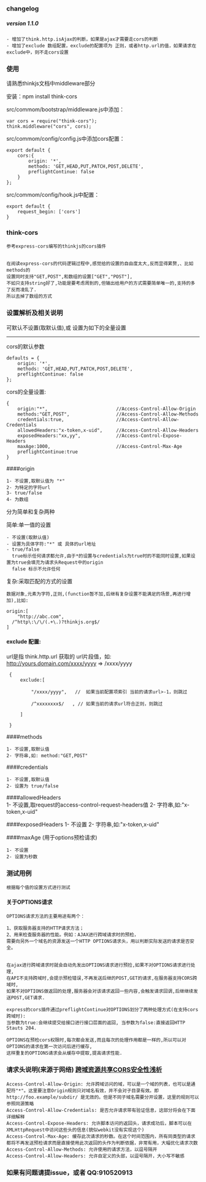 ### changelog 

##### version 1.1.0
    
    - 增加了think.http.isAjax的判断，如果是ajax才需要走cors的判断
    - 增加了exclude 数组配置，exclude的配置项为 正则，或者http.url的值，如果请求在exclude中，则不走cors设置



### 使用 

请熟悉thinkjs文档中middleware部分

安装：npm install think-cors

src/commom/bootstrap/middleware.js中添加：

    var cors = require("think-cors");
    think.middleware("cors", cors);
    
src/commom/config/config.js中添加cors配置：

    export default {
        cors:{
            origin: '*',
            methods: 'GET,HEAD,PUT,PATCH,POST,DELETE',
            preflightContinue: false 
        }
    };
    
src/commom/config/hook.js中配置：

    export default {
        request_begin: ['cors']
    }


### think-cors

    参考express-cors编写的thinkjs的cors插件
    
    
    在阅读express-cors的代码逻辑过程中,感觉给的设置的自由度太大,反而显得累赘,、比如methods的
    设置同时支持"GET,POST",和数组的设置["GET","POST"],
    不如只支持string好了,功能是要考虑周到的,但输出给用户的方式需要简单唯一的,支持的多了反而凌乱了.
    所以去掉了数组的方式
    
    
    
### 设置解析及相关说明


可默认不设置(取默认值),或 设置为如下的全量设置

----------
    
cors的默认参数
    
    defaults = {
        origin: '*',
        methods: 'GET,HEAD,PUT,PATCH,POST,DELETE',
        preflightContinue: false 
    };
    
    
cors的全量设置:
    
    {
        origin:"*",                         //Access-Control-Allow-Origin
        methods:"GET,POST",                 //Access-Control-Allow-Methods 
        credentials:true,                   //Access-Control-Allow-Credentials
        allowedHeaders:"x-token,x-uid",     //Access-Control-Allow-Headers
        exposedHeaders:"xx,yy",             //Access-Control-Expose-Headers
        maxAge:1000,                        //Access-Control-Max-Age
        preflightContinue:true  
    }
 


####origin  

    1- 不设置,取默认值为 "*" 
    2- 为特定的字符url
    3- true/false
    4- 为数组
    
    
分为简单和复杂两种

简单:单一值的设置

    - 不设置(取默认值)
    - 设置为具体字符:"*" 或 具体的url地址
    - true/false  
      true标示任何请求都允许,由于*的设置与credentials为true时的不能同时设置,如果设置为true会填充为请求头Request中的origin
      false 标示不允许任何
        
复杂:采取匹配的方式的设置
    
    数据对象,元素为字符,正则,(function暂不加,后继有复杂设置不能满足的场景,再进行增加),比如:

    origin:[
        "http://abc.com",
      /^http\:\/\/(.+\.)?thinkjs.org$/
    ]
        
 #### exclude 配置:
 
 url是指 think.http.url 获取的 url片段值，如:
 http://yours.domain.com/xxxx/yyyy   =>     /xxxx/yyyy
 
 
 
     {
         exclude:[
             
             "/xxxx/yyyy",   //  如果当前配置项索引 当前的请求url>-1，则跳过  
             
             /^xxxxxxxx$/   , // 如果当前的请求url符合正则，则跳过
         
         ]
     
     }       
        
        
        
        
    
####methods 
   
    1- 不设置,取默认值
    2- 字符串,如: method:"GET,POST"
    
    

####credentials
    
    1- 不设置,取默认值
    2- 设置为 true/false


####allowedHeaders  
    1- 不设置,取request的access-control-request-headers值
    2- 字符串,如:"x-token,x-uid"


####exposedHeaders
    1- 不设置
    2- 字符串,如:"x-token,x-uid"


####maxAge  (用于options预检请求)

    1- 不设置
    2- 设置为秒数   

    
### 测试用例

    根据每个值的设置方式进行测试
    
    
#### 关于OPTIONS请求

    OPTIONS请求方法的主要用途有两个：
    
    1、获取服务器支持的HTTP请求方法；
    2、用来检查服务器的性能。例如：AJAX进行跨域请求时的预检，
    需要向另外一个域名的资源发送一个HTTP OPTIONS请求头，用以判断实际发送的请求是否安全。
    
    
    在ajax进行跨域请求时就会自动先发出OPTIONS请求进行预捡,如果不对OPTIONS请求进行处理,
    在API不支持跨域时,会提示预检错误,不再发送后继的POST,GET的请求,在服务器支持CORS跨域时,
    如果不对OPTIONS做返回的处理,服务器会对该请求返回一些内容,会触发请求回调,后继继续发送POST,GET请求.
    
    express的cors插件通过preflightContinue对OPTIONS划分了两种处理方式(在支持cors跨域时):
    当参数为true:会继续提交给接口进行接口层面的返回, 当参数为false:直接返回HTTP Stauts 204.
    
    OPTIONS在预检cors权限时,每次都会发送,而且每次的处理作用都是一样的,所以可以对OPTIONS的请求在第一次访问后进行缓存,
    这样重复的OPTIONS请求会从缓存中提取,提高请求性能.
    
    
    

    
### 请求头说明(来源于网络) [跨域资源共享CORS安全性浅析](http://netsecurity.51cto.com/art/201311/419179.htm)
                    
   
    Access-Control-Allow-Origin: 允许跨域访问的域，可以是一个域的列表，也可以是通配符"*"。这里要注意Origin规则只对域名有效，并不会对子目录有效。即http://foo.example/subdir/ 是无效的。但是不同子域名需要分开设置，这里的规则可以参照同源策略
    Access-Control-Allow-Credentials: 是否允许请求带有验证信息，这部分将会在下面详细解释
    Access-Control-Expose-Headers: 允许脚本访问的返回头，请求成功后，脚本可以在XMLHttpRequest中访问这些头的信息(貌似webkit没有实现这个)
    Access-Control-Max-Age: 缓存此次请求的秒数。在这个时间范围内，所有同类型的请求都将不再发送预检请求而是直接使用此次返回的头作为判断依据，非常有用，大幅优化请求次数
    Access-Control-Allow-Methods: 允许使用的请求方法，以逗号隔开
    Access-Control-Allow-Headers: 允许自定义的头部，以逗号隔开，大小写不敏感


### 如果有问题请提issue，或者 QQ:910520913    
